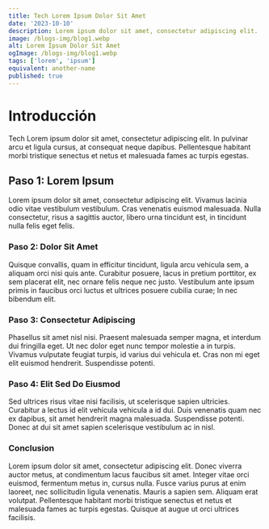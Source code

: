 ```yaml
---
title: Tech Lorem Ipsum Dolor Sit Amet
date: '2023-10-10'
description: Lorem ipsum dolor sit amet, consectetur adipiscing elit.
image: /blogs-img/blog1.webp
alt: Lorem Ipsum Dolor Sit Amet
ogImage: /blogs-img/blog1.webp
tags: ['lorem', 'ipsum']
equivalent: another-name
published: true
---
```



# Introducción

Tech Lorem ipsum dolor sit amet, consectetur adipiscing elit. In pulvinar arcu et ligula cursus, at consequat neque dapibus. Pellentesque habitant morbi tristique senectus et netus et malesuada fames ac turpis egestas.

## Paso 1: Lorem Ipsum

Lorem ipsum dolor sit amet, consectetur adipiscing elit. Vivamus lacinia odio vitae vestibulum vestibulum. Cras venenatis euismod malesuada. Nulla consectetur, risus a sagittis auctor, libero urna tincidunt est, in tincidunt nulla felis eget felis.

### Paso 2: Dolor Sit Amet

Quisque convallis, quam in efficitur tincidunt, ligula arcu vehicula sem, a aliquam orci nisi quis ante. Curabitur posuere, lacus in pretium porttitor, ex sem placerat elit, nec ornare felis neque nec justo. Vestibulum ante ipsum primis in faucibus orci luctus et ultrices posuere cubilia curae; In nec bibendum elit.

### Paso 3: Consectetur Adipiscing

Phasellus sit amet nisl nisi. Praesent malesuada semper magna, et interdum dui fringilla eget. Ut nec dolor eget nunc tempor molestie a in turpis. Vivamus vulputate feugiat turpis, id varius dui vehicula et. Cras non mi eget elit euismod hendrerit. Suspendisse potenti.

### Paso 4: Elit Sed Do Eiusmod

Sed ultrices risus vitae nisi facilisis, ut scelerisque sapien ultricies. Curabitur a lectus id elit vehicula vehicula a id dui. Duis venenatis quam nec ex dapibus, sit amet hendrerit magna malesuada. Suspendisse potenti. Donec at dui sit amet sapien scelerisque vestibulum ac in nisl.

### Conclusion

Lorem ipsum dolor sit amet, consectetur adipiscing elit. Donec viverra auctor metus, at condimentum lacus faucibus sit amet. Integer vitae orci euismod, fermentum metus in, cursus nulla. Fusce varius purus at enim laoreet, nec sollicitudin ligula venenatis. Mauris a sapien sem. Aliquam erat volutpat. Pellentesque habitant morbi tristique senectus et netus et malesuada fames ac turpis egestas. Quisque at augue ut orci ultrices facilisis.
